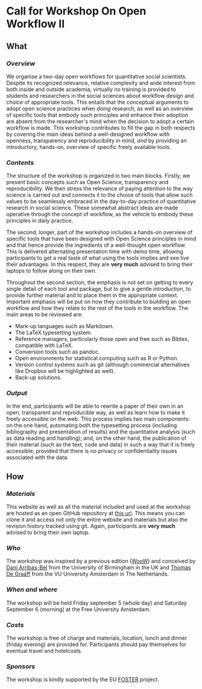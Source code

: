 # Call for Workshop On Open Workflow II


## What

### *Overview*

We organise a two-day open workflows for quantitative social scientists. Despite its recognized relevance, relative complexity and wide interest from both inside and outside academia, virtually no training is provided to students and researchers in the social sciences about workflow design and choice of appropriate tools. This entails that the conceptual arguments to adopt open science practices when *doing* research, as well as an overview of specific tools that embody such principles and enhance their adoption are absent from the researcher's mind when the decision to adopt a certain workflow is made. This workshop contributes to fill the gap in both respects by covering the main ideas behind a well-designed workflow with openness, transparency and reproducibility in mind, *and* by providing an introductory, hands-on, overview of specific freely available tools.

### *Contents*

The structure of the workshop is organized in two main blocks. Firstly, we present basic concepts such as Open Science, transparency and reproducibility. We then stress the relevance of paying attention to the way science is carried out and connects it to the choice of tools that allow such values to be seamlessly embraced in the day-to-day practice of quantitative research in social science. These somewhat abstract ideas are made operative through the concept of workflow, as the vehicle to embody these principles in daily practice.

The second, longer, part of the workshop includes a hands-on overview of specific tools that have been designed with Open Science principles in mind and that hence provide the ingredients of a well-thought open workflow. This is delivered alternating presentation time with demo time, allowing participants to get a real taste of what using the tools implies and see live their advantages. In this respect, they are **very much** advised to bring their laptops to follow along on their own. 

Throughout the second section, the emphasis is not set on getting to every single detail of each tool and package, but to give a gentle introduction, to provide further material and to place them in the appropriate context. Important emphasis will be put on how they contribute to building an open workflow and how they relate to the rest of the tools in the workflow. The main areas to be reviewed are:

* Mark-up languages such as Markdown.
* The LaTeX typesetting system.
* Reference managers, particularly those open and free such as Bibtex, compatible with LaTeX.
* Conversion tools such as pandoc.
* Open environments for statistical computing such as R or Python.
* Version control systems such as git (although commercial alternatives like Dropbox will be highlighted as well).
* Back-up solutions.

### *Output*

In the end, participants will be able to rewrite a paper of their own in an open, transparent and reproducible way, as well as learn how to make it freely accessible on the web. This process implies two main components: on the one hand, automating both the typesetting process (including bibliography and presentation of results) and the quantitative analysis (such as data reading and handling); and, on the other hand, the publication of their material (such as the text, code and data) in such a way that it is freely accessible, provided that there is no privacy or confidentiality issues associated with the data.

## How

### *Materials*

This website as well as all the material included and used at the workshop are hosted as an open GitHub repository at [this url](https://github.com/darribas/WooWii). This means you can clone it and access not only the entire website and materials but also the revision history tracked using git. Again, participants are **very much** advised to bring their own laptop.

### *Who*

The workshop was inspired by a previous edition ([WooW](http://darribas.org/WooW)) and conceived by [Dani Arribas-Bel](http://darribas.org) from the University of Birmingham in the UK and [Thomas De Graaff](http://www.thomasdegraaff.net/) from the VU University Amsterdam in The Netherlands.

### *When and where*  

The workshop will be held Friday september 5 (whole day) and Saturday September 6 (morning) at the Free University Amsterdam.

### *Costs* 

The workshop is free of charge and materials, location, lunch and dinner (friday evening) are provided for. Participants should pay themselves for eventual travel and hotelcosts.

### *Sponsors*

The workshop is kindly supported by the EU [FOSTER](http://www.fosteropenscience.eu/) project.